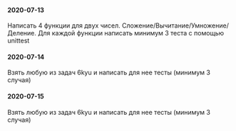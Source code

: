 #### 2020-07-13
Написать 4 функции для двух чисел. 
Сложение/Вычитание/Умножение/Деление.
Для каждой функции написать минимум 3 теста с помощью unittest

#### 2020-07-14
Взять любую из задач 6kyu и написать для нее тесты (минимум 3 случая)

#### 2020-07-15
Взять любую из задач 6kyu и написать для нее тесты (минимум 3 случая)

